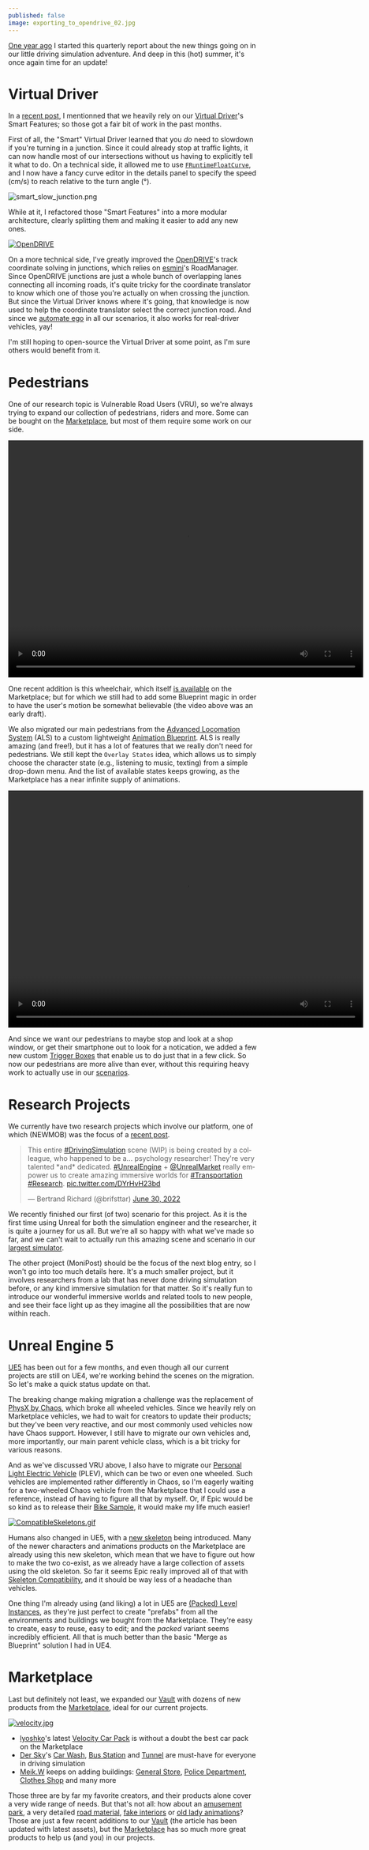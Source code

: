 ```yaml
---
published: false
image: exporting_to_opendrive_02.jpg
---
```

[One year ago](/whats-new-2021-08/) I started this quarterly report about the new things going on in our little driving simulation adventure. And deep in this (hot) summer, it's once again time for an update!

# Virtual Driver

In a [recent post](/workflow-1/#traffic), I mentionned that we heavily rely on our [Virtual Driver](/virtual-driver)'s Smart Features; so those got a fair bit of work in the past months.

First of all, the "Smart" Virtual Driver learned that you *do* need to slowdown if you're turning in a junction. Since it could already stop at traffic lights, it can now handle most of our intersections without us having to explicitly tell it what to do. On a technical side, it allowed me to use [`FRuntimeFloatCurve`](https://docs.unrealengine.com/5.0/en-US/API/Runtime/Engine/Curves/FRuntimeFloatCurve/), and I now have a fancy curve editor in the details panel to specify the speed (cm/s) to reach relative to the turn angle (°).

![smart_slow_junction.png]({{site.baseurl}}/images/smart_slow_junction.png)

While at it, I refactored those "Smart Features" into a more modular architecture, clearly splitting them and making it easier to add any new ones.

[![OpenDRIVE]({{site.baseurl}}/images/exporting_to_opendrive_02.jpg)][0]

On a more technical side, I've greatly improved the [OpenDRIVE](/opendrive)'s track coordinate solving in junctions, which relies on [esmini](https://github.com/esmini/esmini/)'s RoadManager. Since OpenDRIVE junctions are just a whole bunch of overlapping lanes connecting all incoming roads, it's quite tricky for the coordinate translator to know which one of those you're actually on when crossing the junction. But since the Virtual Driver knows where it's going, that knowledge is now used to help the coordinate translator select the correct junction road. And since we [automate ego](/scenario-authoring/#automate-ego) in all our scenarios, it also works for real-driver vehicles, yay!

I'm still hoping to open-source the Virtual Driver at some point, as I'm sure others would benefit from it.

# Pedestrians

One of our research topic is Vulnerable Road Users (VRU), so we're always trying to expand our collection of pedestrians, riders and more. Some can be bought on the [Marketplace][mp], but most of them require some work on our side.

<video width="720" height="480" controls>
  <source type="video/mp4"
src="https://cdn.discordapp.com/attachments/725724080526852126/972533402660126750/wheelchair.mp4.mp4">
</video>

One recent addition is this wheelchair, which itself [is available](https://www.unrealengine.com/marketplace/en-US/product/rigged-wheelchair-pack-10-in-1) on the Marketplace; but for which we still had to add some Blueprint magic in order to have the user's motion be somewhat believable (the video above was an early draft).

We also migrated our main pedestrians from the [Advanced Locomation System](https://www.unrealengine.com/marketplace/en-US/product/advanced-locomotion-system-v1) (ALS) to a custom lightweight [Animation Blueprint](https://docs.unrealengine.com/5.0/en-US/animation-blueprints-in-unreal-engine). ALS is really amazing (and free!), but it has a lot of features that we really don't need for pedestrians. We still kept the `Overlay States` idea, which allows us to simply choose the character state (e.g., listening to music, texting) from a simple drop-down menu. And the list of available states keeps growing, as the Marketplace has a near infinite supply of animations.

<video width="720" height="480" controls>
  <source type="video/mp4"
src="{{site.baseurl}}/images/ped_complex.mp4.mp4">
</video>

And since we want our pedestrians to maybe stop and look at a shop window, or get their smartphone out to look for a notication, we added a few new custom [Trigger Boxes](https://docs.unrealengine.com/5.0/en-US/trigger-volume-actors-in-unreal-engine/) that enable us to do just that in a few click. So now our pedestrians are more alive than ever, without this requiring heavy work to actually use in our [scenarios](/scenarios).

# Research Projects

We currently have two research projects which involve our platform, one of which (NEWMOB) was the focus of a [recent post](/workflow-1).

<blockquote class="twitter-tweet"><p lang="en" dir="ltr">This entire <a href="https://twitter.com/hashtag/DrivingSimulation?src=hash&amp;ref_src=twsrc%5Etfw">#DrivingSimulation</a> scene (WIP) is being created by a colleague, who happened to be a... psychology researcher! They&#39;re very talented *and* dedicated. <a href="https://twitter.com/hashtag/UnrealEngine?src=hash&amp;ref_src=twsrc%5Etfw">#UnrealEngine</a> + <a href="https://twitter.com/UnrealMarket?ref_src=twsrc%5Etfw">@UnrealMarket</a> really empower us to create amazing immersive worlds for <a href="https://twitter.com/hashtag/Transportation?src=hash&amp;ref_src=twsrc%5Etfw">#Transportation</a> <a href="https://twitter.com/hashtag/Research?src=hash&amp;ref_src=twsrc%5Etfw">#Research</a>. <a href="https://t.co/DYrHvH23bd">pic.twitter.com/DYrHvH23bd</a></p>&mdash; Bertrand Richard (@brifsttar) <a href="https://twitter.com/brifsttar/status/1542520672689172486?ref_src=twsrc%5Etfw">June 30, 2022</a></blockquote> <script async src="https://platform.twitter.com/widgets.js" charset="utf-8"></script>

We recently finished our first (of two) scenario for this project. As it is the first time using Unreal for both the simulation engineer and the researcher, it is quite a journey for us all. But we're all so happy with what we've made so far, and we can't wait to actually run this amazing scene and scenario in our [largest simulator](/whats-new-2022-05/#simax).

The other project (MoniPost) should be the focus of the next blog entry, so I won't go into too much details here. It's a much smaller project, but it involves researchers from a lab that has never done driving simulation before, or any kind immersive simulation for that matter. So it's really fun to introduce our wonderful immersive worlds and related tools to new people, and see their face light up as they imagine all the possibilities that are now within reach.

# Unreal Engine 5

[UE5](/ue5/) has been out for a few months, and even though all our current projects are still on UE4, we're working behind the scenes on the migration. So let's make a quick status update on that.

The breaking change making migration a challenge was the replacement of [PhysX by Chaos](/ue5/#chaos-vehicles), which broke all wheeled vehicles. Since we heavily rely on Marketplace vehicles, we had to wait for creators to update their products; but they've  been very reactive, and our most commonly used vehicles now have Chaos support. However, I still have to migrate our own vehicles and, more importantly, our main parent vehicle class, which is a bit tricky for various reasons.

And as we've discussed VRU above, I also have to migrate our [Personal Light Electric Vehicle](/whats-new-2021-11/#plev) (PLEV), which can be two or even one wheeled. Such vehicles are implemented rather differently in Chaos, so I'm eagerly waiting for a two-wheeled Chaos vehicle from the Marketplace that I could use a reference, instead of having to figure all that by myself. Or, if Epic would be so kind as to release their [Bike Sample](https://forums.unrealengine.com/t/ue5-bike-sample/603040), it would make my life much easier!

[![CompatibleSkeletons.gif]({{site.baseurl}}/images/CompatibleSkeletons.gif)][skel_comp]

Humans also changed in UE5, with a [new skeleton](/ue5/#human-skeleton) being introduced. Many of the newer characters and animations products on the Marketplace are already using this new skeleton, which mean that we have to figure out how to make the two co-exist, as we already have a large collection of assets using the old skeleton. So far it seems Epic really improved all of that with [Skeleton Compatibility](https://forums.unrealengine.com/t/new-skeleton-compatibility-feature-in-ue5-where-is-the-documentation-where-is-the-property/519774), and it should be way less of a headache than vehicles.

One thing I'm already using (and liking) a lot in UE5 are [(Packed) Level Instances](https://docs.unrealengine.com/5.0/en-US/level-instancing-in-unreal-engine/), as they're just perfect to create "prefabs" from all the environments and buildings we bought from the Marketplace. They're easy to create, easy to reuse, easy to edit; and the *packed* variant seems incredibly efficient. All that is much better than the basic "Merge as Blueprint" solution I had in UE4.

# Marketplace

Last but definitely not least, we expanded our [Vault][vault] with dozens of new products from the [Marketplace][mp], ideal for our current projects.

[![velocity.jpg]({{site.baseurl}}/images/velocity.jpg)][velocity]

* [lyoshko](https://www.unrealengine.com/marketplace/en-US/profile/lyoshko)'s latest [Velocity Car Pack][velocity] is without a doubt the best car pack on the Marketplace
* [Der Sky](https://www.unrealengine.com/marketplace/en-US/profile/Der+Sky)'s [Car Wash](https://www.unrealengine.com/marketplace/en-US/product/modular-car-wash-vol-1), [Bus Station](https://www.unrealengine.com/marketplace/en-US/product/modular-bus-station-vol-1) and [Tunnel](https://www.unrealengine.com/marketplace/en-US/product/modular-tunnel-collection-vol-1) are must-have for everyone in driving simulation
* [Meik.W](https://www.unrealengine.com/marketplace/en-US/profile/Meik.W+Models) keeps on adding buildings: [General Store](https://www.unrealengine.com/marketplace/en-US/product/general-store), [Police Department](https://www.unrealengine.com/marketplace/en-US/product/police-department-01), [Clothes Shop](https://www.unrealengine.com/marketplace/en-US/product/modern-clothes-shop) and many more

Those three are by far my favorite creators, and their products alone cover a very wide range of needs. But that's not all: how about an [amusement park](https://www.unrealengine.com/marketplace/en-US/product/amusement-theme-park-rides-and-props), a very detailed [road material](https://www.unrealengine.com/marketplace/en-US/product/realistic-customizable-roads), [fake interiors](https://www.unrealengine.com/marketplace/en-US/profile/wParallax) or [old lady animations](https://www.unrealengine.com/marketplace/en-US/product/old-lady-anims)? Those are just a few recent additions to our [Vault][vault] (the article has been updated with latest assets), but the [Marketplace][mp] has so much more great products to help us (and you) in our projects.

[0]: https://www.mathworks.com/help/roadrunner/ug/export-to-opendrive.html
[velocity]: https://www.unrealengine.com/marketplace/en-US/product/velocity-cars-pack
[skel_comp]: https://docs.unrealengine.com/5.0/en-US/unreal-engine-5-0-release-notes/#skeletoncompatibility
[vault]: /marketplace
[mp]: https://www.unrealengine.com/marketplace/en-US/store
